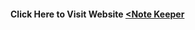 #### Click Here to Visit Website <a href=" https://sleepy-mayer-eca495.netlify.app/WebMonthfrontend"><Note Keeper</a>
